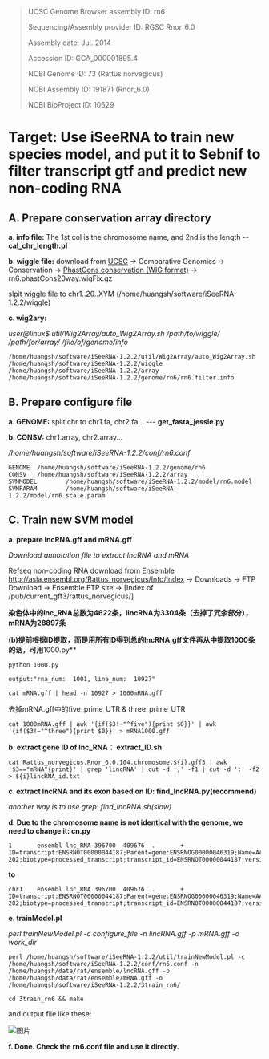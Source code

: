 >UCSC Genome Browser assembly ID: rn6
>
>Sequencing/Assembly provider ID: RGSC Rnor_6.0
>
>Assembly date: Jul. 2014
>
>Accession ID: GCA_000001895.4
>
>NCBI Genome ID: 73 (Rattus norvegicus)
>
>NCBI Assembly ID: 191871 (Rnor_6.0)
>
>NCBI BioProject ID: 10629

# Target: Use iSeeRNA to train new species model, and put it to Sebnif to filter transcript gtf and predict new non-coding RNA
## A. Prepare conservation array directory
**a. info file:** The 1st col is the chromosome name, and 2nd is the length -- **cal_chr_length.pl**

**b. wiggle file:** download from [UCSC](https://genome-asia.ucsc.edu/cgi-bin/hgTracks?db=rn6&lastVirtModeType=default&lastVirtModeExtraState=&virtModeType=default&virtMode=0&nonVirtPosition=&position=chr1%3A80607368%2D80638076&hgsid=758048143_f7VNKMTH3nKj2AgUIFwzgHbfYayO) -> Comparative Genomics -> Conservation -> [PhastCons conservation (WIG format)](http://hgdownload.soe.ucsc.edu/goldenPath/rn6/phastCons20way/) -> rn6.phastCons20way.wigFix.gz

slpit wiggle file to chr1..20..XYM (/home/huangsh/software/iSeeRNA-1.2.2/wiggle)

**c. wig2ary:**

*user@linux$ util/Wig2Array/auto_Wig2Array.sh  /path/to/wiggle/ /path/for/array/ /file/of/genome/info*

    /home/huangsh/software/iSeeRNA-1.2.2/util/Wig2Array/auto_Wig2Array.sh /home/huangsh/software/iSeeRNA-1.2.2/wiggle /home/huangsh/software/iSeeRNA-1.2.2/array /home/huangsh/software/iSeeRNA-1.2.2/genome/rn6/rn6.filter.info

## B. Prepare configure file
**a. GENOME:** split chr to chr1.fa, chr2.fa...   --- **get_fasta_jessie.py**

**b. CONSV:** chr1.array, chr2.array...

*/home/huangsh/software/iSeeRNA-1.2.2/conf/rn6.conf*

    GENOME  /home/huangsh/software/iSeeRNA-1.2.2/genome/rn6
    CONSV   /home/huangsh/software/iSeeRNA-1.2.2/array
    SVMMODEL        /home/huangsh/software/iSeeRNA-1.2.2/model/rn6.model
    SVMPARAM        /home/huangsh/software/iSeeRNA-1.2.2/model/rn6.scale.param
## C. Train new SVM model
**a. prepare lncRNA.gff and mRNA.gff**

*Download annotation file to extract lncRNA and mRNA*

Refseq non-coding RNA download from Ensemble http://asia.ensembl.org/Rattus_norvegicus/Info/Index -> Downloads -> FTP Download -> Ensemble FTP site -> [Index of /pub/current_gff3/rattus_norvegicus/]

**染色体中的lnc_RNA总数为4622条，lincRNA为3304条（去掉了冗余部分），mRNA为28897条**

**(b)提前根据ID提取，而是用所有ID得到总的lncRNA.gff文件再从中提取1000条的话，可用**1000.py**

    python 1000.py
    
    output:"rna_num:  1001, line_num:  10927"
    
    cat mRNA.gff | head -n 10927 > 1000mRNA.gff
    
去掉mRNA.gff中的five_prime_UTR & three_prime_UTR

    cat 1000mRNA.gff | awk '{if($3!~"^five"){print $0}}' | awk '{if($3!~"^three"){print $0}}' > mRNA1000.gff

**b. extract gene ID of lnc_RNA： extract_ID.sh**

    cat Rattus_norvegicus.Rnor_6.0.104.chromosome.${i}.gff3 | awk '$3=="mRNA"{print}' | grep 'lincRNA' | cut -d ';' -f1 | cut -d ':' -f2 > ${i}lincRNA_id.txt
    
**c. extract lncRNA and its exon based on ID: find_lncRNA.py(recommend)**

*another way is to use grep: find_lncRNA.sh(slow)*

**d. Due to the chromosome name is not identical with the genome, we need to change it: cn.py**

    1       ensembl lnc_RNA 396700  409676  .       +       .       ID=transcript:ENSRNOT00000044187;Parent=gene:ENSRNOG00000046319;Name=AABR07000046.1-202;biotype=processed_transcript;transcript_id=ENSRNOT00000044187;version=4
    
**to**

    chr1    ensembl lnc_RNA 396700  409676  .       +       .       ID=transcript:ENSRNOT00000044187;Parent=gene:ENSRNOG00000046319;Name=AABR07000046.1-202;biotype=processed_transcript;transcript_id=ENSRNOT00000044187;version=4
    
**e. trainModel.pl**

*perl trainNewModel.pl -c configure_file -n lincRNA.gff -p mRNA.gff -o work_dir*

    perl /home/huangsh/software/iSeeRNA-1.2.2/util/trainNewModel.pl -c /home/huangsh/software/iSeeRNA-1.2.2/conf/rn6.conf -n /home/huangsh/data/rat/ensemble/lncRNA.gff -p /home/huangsh/data/rat/ensemble/mRNA.gff -o /home/huangsh/software/iSeeRNA-1.2.2/3train_rn6/
    
    cd 3train_rn6 && make
    
and output file like these:

![图片](https://user-images.githubusercontent.com/76728625/138637817-83271c7f-9ac7-4df1-b7d0-76278e893234.png)

**f. Done. Check the rn6.conf file and use it directly.**
